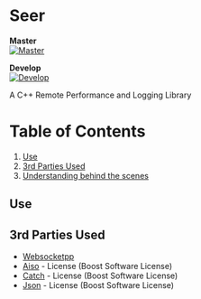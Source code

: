 # Seer
**Master**  
[![Master](https://travis-ci.org/ThomasMonkman/Seer.svg?branch=master)](https://travis-ci.org/ThomasMonkman/Seer)

**Develop**  
[![Develop](https://travis-ci.org/ThomasMonkman/Seer.svg?branch=develop)](https://travis-ci.org/ThomasMonkman/Seer)

A C++ Remote Performance and Logging Library

# Table of Contents
1. [Use](#use)
2. [3rd Parties Used](#3rd-parties-used)
3. [Understanding behind the scenes](./documentation/Internals.md)

## Use

## 3rd Parties Used

* [Websocketpp](https://github.com/zaphoyd/websocketpp)
* [Aiso](https://github.com/chriskohlhoff/asio) - License (Boost Software License)
* [Catch](https://github.com/philsquared/Catch) - License (Boost Software License)
* [Json](https://github.com/nlohmann/json) - License (Boost Software License)
